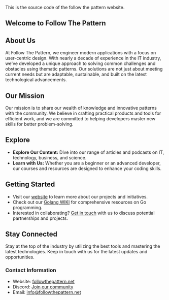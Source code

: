 This is the source code of the follow the pattern website.

## Welcome to Follow The Pattern

## About Us
At Follow The Pattern, we engineer modern applications with a focus on user-centric design. With nearly a decade of experience in the IT industry, we've developed a unique approach to solving common challenges and obstacles using thematic patterns.
Our solutions are not just about meeting current needs but are adaptable, sustainable, and built on the latest technological advancements.

## Our Mission
Our mission is to share our wealth of knowledge and innovative patterns with the community. We believe in crafting practical products and tools for efficient work, and we are committed to helping developers master new skills for better problem-solving.

## Explore 
- **Explore Our Content:** Dive into our range of articles and podcasts on IT, technology, business, and science.
- **Learn with Us:** Whether you are a beginner or an advanced developer, our courses and resources are designed to enhance your coding skills.

## Getting Started
- Visit our [website](https://www.followthepattern.net) to learn more about our projects and initiatives.
- Check out our [Golang WIKI](https://wiki.followthepattern.net) for comprehensive resources on Go programming.
- Interested in collaborating? [Get in touch](https://www.followthepattern.net/contact) with us to discuss potential partnerships and projects.

## Stay Connected
Stay at the top of the industry by utilizing the best tools and mastering the latest technologies. Keep in touch with us for the latest updates and opportunities.

### Contact Information
- Website: [followthepattern.net](https://www.followthepattern.net)
- Discord: [Join our community](https://discord.com/invite/followthepattern)
- Email: [info@followthepattern.net](mailto:info@followthepattern.net)
